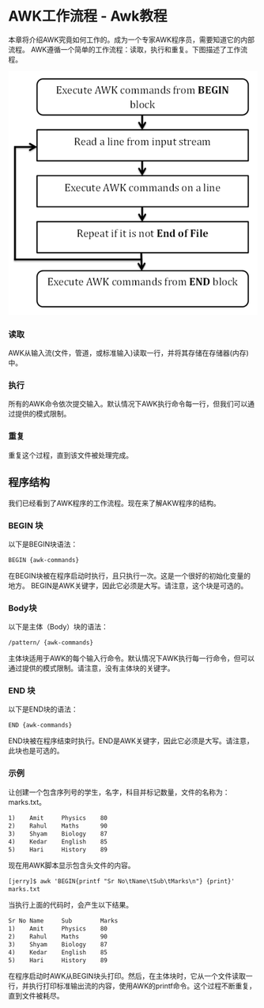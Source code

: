 # AWK工作流程 - Awk教程

本章将介绍AWK究竟如何工作的。成为一个专家AWK程序员，需要知道它的内部流程。 AWK遵循一个简单的工作流程：读取，执行和重复。下图描述了工作流程。

![AWK Workflow](../img/09492220K-0.jpg)

### 读取

AWK从输入流(文件，管道，或标准输入)读取一行，并将其存储在存储器(内存)中。

### 执行

所有的AWK命令依次提交输入。默认情况下AWK执行命令每一行，但我们可以通过提供的模式限制。

### 重复

重复这个过程，直到该文件被处理完成。

## 程序结构

我们已经看到了AWK程序的工作流程。现在来了解AKW程序的结构。

### BEGIN 块

以下是BEGIN块语法：

```
BEGIN {awk-commands}
```

在BEGIN块被在程序启动时执行，且只执行一次。这是一个很好的初始化变量的地方。 BEGIN是AWK关键字，因此它必须是大写。请注意，这个块是可选的。

### Body块

以下是主体（Body）块的语法：

```
/pattern/ {awk-commands}
```

主体块适用于AWK的每个输入行命令。默认情况下AWK执行每一行命令，但可以通过提供的模式限制。请注意，没有主体块的关键字。

### END 块

以下是END块的语法：

```
END {awk-commands}
```

END块被在程序结束时执行。END是AWK关键字，因此它必须是大写。请注意，此块也是可选的。

### 示例

让创建一个包含序列号的学生，名字，科目并标记数量，文件的名称为：marks.txt。

```
1)    Amit     Physics    80
2)    Rahul    Maths      90
3)    Shyam    Biology    87
4)    Kedar    English    85
5)    Hari     History    89

```

现在用AWK脚本显示包含头文件的内容。

```
[jerry]$ awk 'BEGIN{printf "Sr No\tName\tSub\tMarks\n"} {print}' marks.txt
```

当执行上面的代码时，会产生以下结果。

```
Sr No Name     Sub        Marks
1)    Amit     Physics    80
2)    Rahul    Maths      90
3)    Shyam    Biology    87
4)    Kedar    English    85
5)    Hari     History    89

```

在程序启动时AWK从BEGIN块头打印。然后，在主体块时，它从一个文件读取一行，并执行打印标准输出流的内容，使用AWK的printf命令。这个过程不断重复，直到文件被耗尽。

 